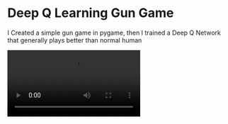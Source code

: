 # Deep Q Learning Gun Game

I Created a simple gun game in pygame, then I trained a Deep Q Network that generally plays better than normal human 

![alt text](https://i.imgur.com/SfnKi2Q.mp4)
